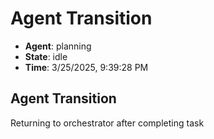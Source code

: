# Agent Transition

- **Agent**: planning
- **State**: idle
- **Time**: 3/25/2025, 9:39:28 PM

## Agent Transition

Returning to orchestrator after completing task

